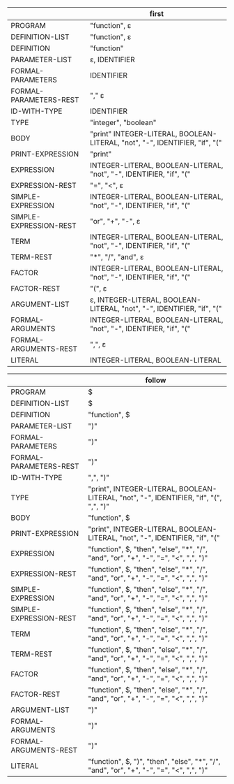 |                        | first                                                                       |
| ---------------------- | --------------------------------------------------------------------------- |
| PROGRAM                | "function", ε                                                               |
| DEFINITION-LIST        | "function", ε                                                               |
| DEFINITION             | "function"                                                                  |
| PARAMETER-LIST         | ε, IDENTIFIER                                                               |
| FORMAL-PARAMETERS      | IDENTIFIER                                                                  |
| FORMAL-PARAMETERS-REST | "," ε                                                                       |
| ID-WITH-TYPE           | IDENTIFIER                                                                  |
| TYPE                   | "integer", "boolean"                                                        |
| BODY                   | "print" INTEGER-LITERAL, BOOLEAN-LITERAL, "not", "-", IDENTIFIER, "if", "(" |
| PRINT-EXPRESSION       | "print"                                                                     |
| EXPRESSION             | INTEGER-LITERAL, BOOLEAN-LITERAL, "not", "-", IDENTIFIER, "if", "("         |
| EXPRESSION-REST        | "=", "<", ε                                                                 |
| SIMPLE-EXPRESSION      | INTEGER-LITERAL, BOOLEAN-LITERAL, "not", "-", IDENTIFIER, "if", "("         |
| SIMPLE-EXPRESSION-REST | "or", "+", "-", ε                                                           |
| TERM                   | INTEGER-LITERAL, BOOLEAN-LITERAL, "not", "-", IDENTIFIER, "if", "("         |
| TERM-REST              | "\*", "/", "and", ε                                                         |
| FACTOR                 | INTEGER-LITERAL, BOOLEAN-LITERAL, "not", "-", IDENTIFIER, "if", "("         |
| FACTOR-REST            | "(", ε                                                                      |
| ARGUMENT-LIST          | ε, INTEGER-LITERAL, BOOLEAN-LITERAL, "not", "-", IDENTIFIER, "if", "("      |
| FORMAL-ARGUMENTS       | INTEGER-LITERAL, BOOLEAN-LITERAL, "not", "-", IDENTIFIER, "if", "("         |
| FORMAL-ARGUMENTS-REST  | ",", ε                                                                      |
| LITERAL                | INTEGER-LITERAL, BOOLEAN-LITERAL                                            |

|                        | follow                                                                                   |
| ---------------------- | ---------------------------------------------------------------------------------------- |
| PROGRAM                | $                                                                                        |
| DEFINITION-LIST        | $                                                                                        |
| DEFINITION             | "function", $                                                                            |
| PARAMETER-LIST         | ")"                                                                                      |
| FORMAL-PARAMETERS      | ")"                                                                                      |
| FORMAL-PARAMETERS-REST | ")"                                                                                      |
| ID-WITH-TYPE           | ",", ")"                                                                                 |
| TYPE                   | "print", INTEGER-LITERAL, BOOLEAN-LITERAL, "not", "-", IDENTIFIER, "if", "(", ",", ")"   |
| BODY                   | "function", $                                                                            |
| PRINT-EXPRESSION       | "print", INTEGER-LITERAL, BOOLEAN-LITERAL, "not", "-", IDENTIFIER, "if", "("             |
| EXPRESSION             | "function", $, "then", "else", "\*", "/", "and", "or", "+", "-", "=", "<", ",", ")"      |
| EXPRESSION-REST        | "function", $, "then", "else", "\*", "/", "and", "or", "+", "-", "=", "<", ",", ")"      |
| SIMPLE-EXPRESSION      | "function", $, "then", "else", "\*", "/", "and", "or", "+", "-", "=", "<", ",", ")"      |
| SIMPLE-EXPRESSION-REST | "function", $, "then", "else", "\*", "/", "and", "or", "+", "-", "=", "<", ",", ")"      |
| TERM                   | "function", $, "then", "else", "\*", "/", "and", "or", "+", "-", "=", "<", ",", ")"      |
| TERM-REST              | "function", $, "then", "else", "\*", "/", "and", "or", "+", "-", "=", "<", ",", ")"      |
| FACTOR                 | "function", $, "then", "else", "\*", "/", "and", "or", "+", "-", "=", "<", ",", ")"      |
| FACTOR-REST            | "function", $, "then", "else", "\*", "/", "and", "or", "+", "-", "=", "<", ",", ")"      |
| ARGUMENT-LIST          | ")"                                                                                      |
| FORMAL-ARGUMENTS       | ")"                                                                                      |
| FORMAL-ARGUMENTS-REST  | ")"                                                                                      |
| LITERAL                | "function", $, ")", "then", "else", "\*", "/", "and", "or", "+", "-", "=", "<", ",", ")" |
